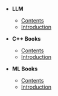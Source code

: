 - **LLM**
  - [Contents](doc/LLM/summary.md)
  - [Introduction](doc/LLM/introduction.md)

- **C++ Books**
  - [Contents](doc/cpp_books/summary.md)
  - [Introduction](doc/cpp_books/introduction.md)

- **ML Books**
  - [Contents](doc/ml_books/summary.md)
  - [Introduction](doc/ml_books/introduction.md)